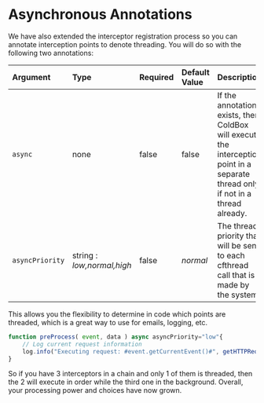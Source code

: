 # Asynchronous Annotations

We have also extended the interceptor registration process so you can annotate interception points to denote threading. You will do so with the following two annotations:

| Argument | Type | Required | Default Value | Description |
| :--- | :--- | :--- | :--- | :--- |
| `async` | none | false | false | If the annotation exists, then ColdBox will execute the interception point in a separate thread only if not in a thread already. |
| `asyncPriority` | string : _low,normal,high_ | false | _normal_ | The thread priority that will be sent to each cfthread call that is made by the system. |

This allows you the flexibility to determine in code which points are threaded, which is a great way to use for emails, logging, etc.

```javascript
function preProcess( event, data ) async asyncPriority="low"{
    // Log current request information
    log.info("Executing request: #event.getCurrentEvent()#", getHTTPRequestData() );    
}
```

So if you have 3 interceptors in a chain and only 1 of them is threaded, then the 2 will execute in order while the third one in the background. Overall, your processing power and choices have now grown.

